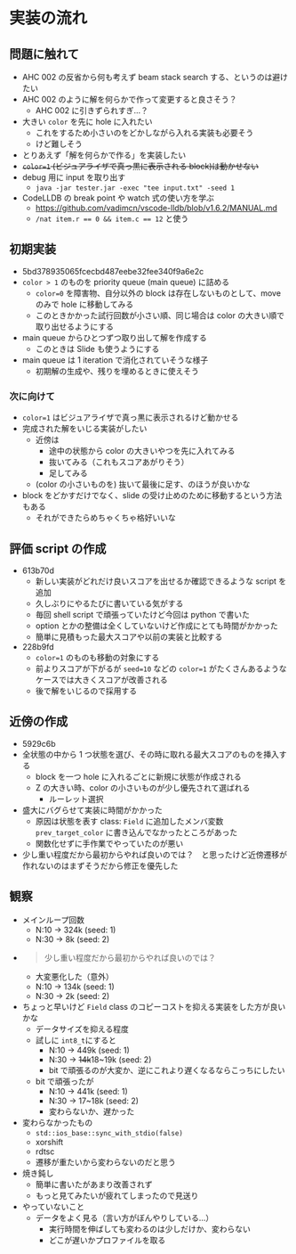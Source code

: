 
# 実装の流れ

## 問題に触れて

- AHC 002 の反省から何も考えず beam stack search する、というのは避けたい
- AHC 002 のように解を何らかで作って変更すると良さそう？
  - AHC 002 に引きずられすぎ…？
- 大きい `color` を先に hole に入れたい
  - これをするため小さいのをどかしながら入れる実装も必要そう
  - けど難しそう
- とりあえず「解を何らかで作る」を実装したい
- ~~`color=1` (ビジュアライザで真っ黒に表示される block)は動かせない~~
- debug 用に input を取り出す
  - `java -jar tester.jar -exec "tee input.txt" -seed 1`
- CodeLLDB の break point や watch 式の使い方を学ぶ
  - https://github.com/vadimcn/vscode-lldb/blob/v1.6.2/MANUAL.md
  - `/nat item.r == 0 && item.c == 12` と使う

## 初期実装

- 5bd378935065fcecbd487eebe32fee340f9a6e2c
- `color > 1` のものを priority queue (main queue) に詰める
  - `color=0` を障害物、自分以外の block は存在しないものとして、move のみで hole に移動してみる
  - このときかかった試行回数が小さい順、同じ場合は color の大きい順で取り出せるようにする
- main queue からひとつずつ取り出して解を作成する
  - このときは Slide も使うようにする
- main queue は 1 iteration で消化されていそうな様子
  - 初期解の生成や、残りを埋めるときに使えそう

### 次に向けて

- `color=1` はビジュアライザで真っ黒に表示されるけど動かせる
- 完成された解をいじる実装がしたい
  - 近傍は
    - 途中の状態から color の大きいやつを先に入れてみる
    - 抜いてみる（これもスコアあがりそう）
    - 足してみる
  - (color の小さいものを) 抜いて最後に足す、のほうが良いかな
- block をどかすだけでなく、slide の受け止めのために移動するという方法もある
  - それができたらめちゃくちゃ格好いいな

## 評価 script の作成

- 613b70d
  - 新しい実装がどれだけ良いスコアを出せるか確認できるような script を追加
  - 久しぶりにやるたびに書いている気がする
  - 毎回 shell script で頑張っていたけど今回は python で書いた
  - option とかの整備は全くしていないけど作成にとても時間がかかった
  - 簡単に見積もった最大スコアや以前の実装と比較する
- 228b9fd
  - `color=1` のものも移動の対象にする
  - 前よりスコアが下がるが `seed=10` などの `color=1` がたくさんあるようなケースでは大きくスコアが改善される
  - 後で解をいじるので採用する

## 近傍の作成

- 5929c6b
- 全状態の中から 1 つ状態を選び、その時に取れる最大スコアのものを挿入する
  - block を一つ hole に入れるごとに新規に状態が作成される
  - Z の大きい時、color の小さいものが少し優先されて選ばれる
    - ルーレット選択
- 盛大にバグらせて実装に時間がかかった
  - 原因は状態を表す class: `Field` に追加したメンバ変数 `prev_target_color` に書き込んでなかったところがあった
  - 関数化せずに手作業でやっていたのが悪い
- 少し重い程度だから最初からやれば良いのでは？　と思ったけど近傍遷移が作れないのはまずそうだから修正を優先した

## 観察

- メインループ回数
  - N:10 -> 324k (seed: 1)
  - N:30 -> 8k (seed: 2)
- > 少し重い程度だから最初からやれば良いのでは？
  - 大変悪化した（意外）
  - N:10 -> 134k (seed: 1)
  - N:30 -> 2k (seed: 2)
- ちょっと早いけど `Field` class のコピーコストを抑える実装をした方が良いかな
  - データサイズを抑える程度
  - 試しに `int8_t`にすると
    - N:10 -> 449k (seed: 1)
    - N:30 -> ~~14k~~18~19k (seed: 2)
    - bit で頑張るのが大変か、逆にこれより遅くなるならこっちにしたい
  - bit で頑張ったが
    - N:10 -> 441k (seed: 1)
    - N:30 -> 17~18k (seed: 2)
    - 変わらないか、遅かった
- 変わらなかったもの
  - `std::ios_base::sync_with_stdio(false)`
  - xorshift
  - rdtsc
  - 遷移が重たいから変わらないのだと思う
- 焼き鈍し
  - 簡単に書いたがあまり改善されず
  - もっと見てみたいが疲れてしまったので見送り
- やっていないこと
  - データをよく見る（言い方がぼんやりしている…）
    - 実行時間を伸ばしても変わるのは少しだけか、変わらない
    - どこが遅いかプロファイルを取る
